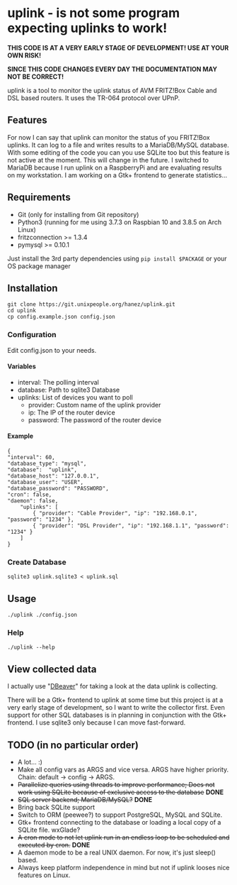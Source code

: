 # uplink - is not some program expecting uplinks to work!

**THIS CODE IS AT A VERY EARLY STAGE OF DEVELOPMENT! USE AT YOUR OWN RISK!**

**SINCE THIS CODE CHANGES EVERY DAY THE DOCUMENTATION MAY NOT BE CORRECT!**

uplink is a tool to monitor the uplink status of AVM FRITZ!Box Cable and DSL based routers. It uses the TR-064 protocol over UPnP.

## Features

For now I can say that uplink can monitor the status of you FRITZ!Box uplinks. It can log to a file and writes results to a MariaDB/MySQL database. With some editing of the code you can you use SQLite too but this feature is not active at the moment. This will change in the future. I switched to MariaDB because I run uplink on a RaspberryPi and are evaluating results on my workstation. I am working on a Gtk+ frontend to generate statistics...

## Requirements

 - Git (only for installing from Git repository)
 - Python3 (running for me using 3.7.3 on Raspbian 10 and 3.8.5 on Arch Linux) 
 - fritzconnection >= 1.3.4
 - pymysql >= 0.10.1

Just install the 3rd party dependencies using `pip install $PACKAGE` or your OS package manager
## Installation

    git clone https://git.unixpeople.org/hanez/uplink.git
    cd uplink
    cp config.example.json config.json

### Configuration

Edit config.json to your needs.

#### Variables

 - interval: The polling interval
 - database: Path to sqlite3 Database
 - uplinks: List of devices you want to poll
   - provider: Custom name of the uplink provider
   - ip: The IP of the router device
   - password: The password of the router device

#### Example

    {
    "interval": 60,
    "database_type": "mysql",
    "database":  "uplink",
    "database_host": "127.0.0.1",
    "database_user": "USER",
    "database_password": "PASSWORD",
    "cron": false,
    "daemon": false,
        "uplinks": [
            { "provider": "Cable Provider", "ip": "192.168.0.1", "password": "1234" },
            { "provider": "DSL Provider", "ip": "192.168.1.1", "password": "1234" }
        ]
    }

### Create Database

    sqlite3 uplink.sqlite3 < uplink.sql

## Usage

    ./uplink ./config.json

### Help

    ./uplink --help

## View collected data

I actually use "[DBeaver](https://dbeaver.io/)" for taking a look at the data uplink is collecting.

There will be a Gtk+ frontend to uplink at some time but this project is at a very early stage of development, so I want to write the collector first. Even support for other SQL databases is in planning in conjunction with the Gtk+ frontend. I use sqlite3 only because I can move fast-forward.

## TODO (in no particular order)

 - A lot... :)
 - Make all config vars as ARGS and vice versa. ARGS have higher priority. Chain: default -> config -> ARGS.
 - ~~Parallelize queries using threads to improve performance; Does not work using SQLite because of exclusive access to the database~~ **DONE**
 - ~~SQL server backend; MariaDB/MySQL?~~ **DONE**
 - Bring back SQLite support
 - Switch to ORM (peewee?) to support PostgreSQL, MySQL and SQLite.
 - Gtk+ frontend connecting to the database or loading a local copy of a SQLite file. wxGlade?
 - ~~A cron mode to not let uplink run in an endless loop to be scheduled and executed by cron.~~ **DONE**
 - A daemon mode to be a real UNIX daemon. For now, it's just sleep() based.
 - Always keep platform independence in mind but not if uplink looses nice features on Linux. 

